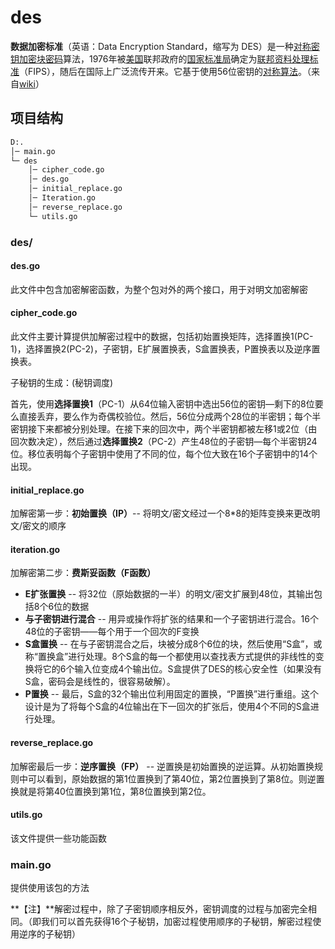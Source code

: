 # des

**数据加密标准**（英语：Data Encryption Standard，缩写为 DES）是一种[对称密钥加密](https://zh.wikipedia.org/wiki/%E5%B0%8D%E7%A8%B1%E5%AF%86%E9%91%B0%E5%8A%A0%E5%AF%86)[块密码](https://zh.wikipedia.org/wiki/%E5%A1%8A%E5%AF%86%E7%A2%BC)算法，1976年被[美国](https://zh.wikipedia.org/wiki/%E7%BE%8E%E5%9B%BD)联邦政府的[国家标准局](https://zh.wikipedia.org/wiki/%E5%9B%BD%E5%AE%B6%E6%A0%87%E5%87%86%E5%B1%80)确定为[联邦资料处理标准](https://zh.wikipedia.org/wiki/%E8%81%94%E9%82%A6%E8%B5%84%E6%96%99%E5%A4%84%E7%90%86%E6%A0%87%E5%87%86)（FIPS），随后在国际上广泛流传开来。它基于使用56位密钥的[对称算法](https://zh.wikipedia.org/w/index.php?title=%E5%AF%86%E9%92%A5%E5%AF%86%E7%A0%81%E5%AD%A6&action=edit&redlink=1)。（来自[wiki](https://zh.wikipedia.org/wiki/%E8%B3%87%E6%96%99%E5%8A%A0%E5%AF%86%E6%A8%99%E6%BA%96#%E5%AF%86%E9%92%A5%E8%B0%83%E5%BA%A6)）

## 项目结构

```bash
D:.
│─ main.go
└─ des
    │─ cipher_code.go
    │─ des.go
    │─ initial_replace.go
    │─ Iteration.go
    │─ reverse_replace.go
    └─ utils.go
```

### des/

#### des.go

此文件中包含加密解密函数，为整个包对外的两个接口，用于对明文加密解密

#### cipher_code.go

此文件主要计算提供加解密过程中的数据，包括初始置换矩阵，选择置换1(PC-1)，选择置换2(PC-2)，子密钥，E扩展置换表，S盒置换表，P置换表以及逆序置换表。

子秘钥的生成：(秘钥调度)

首先，使用**选择置换1**（PC-1）从64位输入密钥中选出56位的密钥—剩下的8位要么直接丢弃，要么作为奇偶校验位。然后，56位分成两个28位的半密钥；每个半密钥接下来都被分别处理。在接下来的回次中，两个半密钥都被左移1或2位（由回次数决定），然后通过**选择置换2**（PC-2）产生48位的子密钥—每个半密钥24位。移位表明每个子密钥中使用了不同的位，每个位大致在16个子密钥中的14个出现。

#### initial_replace.go

加解密第一步：**初始置换（IP）**-- 将明文/密文经过一个8*8的矩阵变换来更改明文/密文的顺序

#### iteration.go

加解密第二步：**费斯妥函数（F函数）**

- **E扩张置换** -- 将32位（原始数据的一半）的明文/密文扩展到48位，其输出包括8个6位的数据
- **与子密钥进行混合** -- 用异或操作将扩张的结果和一个子密钥进行混合。16个48位的子密钥——每个用于一个回次的F变换
- **S盒置换** -- 在与子密钥混合之后，块被分成8个6位的块，然后使用“S盒”，或称“置换盒”进行处理。8个S盒的每一个都使用以查找表方式提供的非线性的变换将它的6个输入位变成4个输出位。S盒提供了DES的核心安全性（如果没有S盒，密码会是线性的，很容易破解）。
- **P置换** -- 最后，S盒的32个输出位利用固定的置换，“P置换”进行重组。这个设计是为了将每个S盒的4位输出在下一回次的扩张后，使用4个不同的S盒进行处理。

#### reverse_replace.go

加解密最后一步：**逆序置换（FP）** -- 逆置换是初始置换的逆运算。从初始置换规则中可以看到，原始数据的第1位置换到了第40位，第2位置换到了第8位。则逆置换就是将第40位置换到第1位，第8位置换到第2位。

#### utils.go

该文件提供一些功能函数

### main.go

提供使用该包的方法



**【注】**解密过程中，除了子密钥顺序相反外，密钥调度的过程与加密完全相同。（即我们可以首先获得16个子秘钥，加密过程使用顺序的子秘钥，解密过程使用逆序的子秘钥）